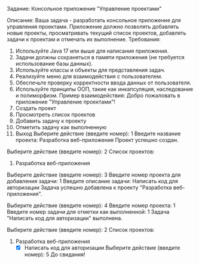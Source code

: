 Задание: Консольное приложение "Управление проектами"

Описание:
Ваша задача - разработать консольное приложение для управления проектами. Приложение должно позволять добавлять новые проекты, просматривать текущий список проектов, добавлять задачи к проектам и отмечать их выполнение.
Требования:
  1. Используйте Java 17 или выше для написания приложения.
  2. Задачи должны сохраняться в памяти приложения (не требуется использование базы данных).
  3. Используйте классы и объекты для представления задач.
  4. Реализуйте меню для взаимодействия с пользователем.
  5. Обеспечьте проверку корректности ввода данных от пользователя.
  6. Используйте принципы ООП, такие как инкапсуляция, наследование и полиморфизм.
Пример взаимодействия:
Добро пожаловать в приложение "Управление проектами"!
  1. Создать проект
  2. Просмотреть список проектов
  3. Добавить задачу к проекту
  4. Отметить задачу как выполненную
  5. Выход
Выберите действие (введите номер): 1
Введите название проекта: Разработка веб-приложения
Проект успешно создан.

Выберите действие (введите номер): 2
Список проектов:
  1. Разработка веб-приложения

Выберите действие (введите номер): 3
Введите номер проекта для добавления задачи: 1
Введите описание задачи: Написать код для авторизации
Задача успешно добавлена к проекту "Разработка веб-приложения".

Выберите действие (введите номер): 4
Введите номер проекта: 1
Введите номер задачи для отметки как выполненной: 1
Задача "Написать код для авторизации" выполнена.

Выберите действие (введите номер): 2
Список проектов:
  1. Разработка веб-приложения
     - [X] Написать код для авторизации
Выберите действие (введите номер): 5
До свидания!
